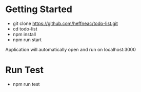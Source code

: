 # Getting Started
- git clone https://github.com/heffneac/todo-list.git
- cd todo-list
- npm install
- npm run start

Application will automatically open and run on localhost:3000

# Run Test
- npm run test
